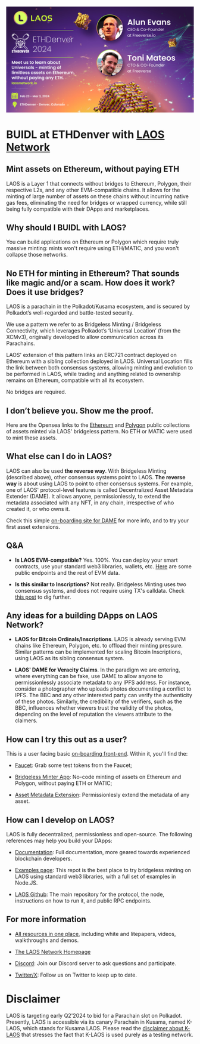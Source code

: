 ![LAOS_ETHDenver](../imgs/LAOS_ETHDenver.jpg)
# BUIDL at ETHDenver with [**LAOS Network**](https://laosnetwork.io) 

## Mint assets on Ethereum, without paying ETH

LAOS is a Layer 1 that connects without bridges to Ethereum, Polygon, their respective L2s, and any other EVM-compatible chains. It allows for the minting of large number of assets on these chains without incurring native gas fees, eliminating the need for bridges or wrapped currency, while still being fully compatible with their DApps and marketplaces.

## Why should I BUIDL with LAOS?

You can build applications on Ethereum or Polygon which require truly massive minting: mints won't require using ETH/MATIC, and you won't collapse those networks.


## No ETH for minting in Ethereum? That sounds like magic and/or a scam. How does it work? Does it use bridges?

LAOS is a parachain in the Polkadot/Kusama ecosystem, and is secured by Polkadot’s well-regarded and battle-tested security.

We use a pattern we refer to as Bridgeless Minting / Bridgeless Connectivity, which leverages Polkadot’s ‘Universal Location’ (from the XCMv3), originally developed to allow communication across its Parachains. 

LAOS' extension of this pattern links an ERC721 contract deployed on Ethereum with a sibling collection deployed in LAOS. Universal Location fills the link between both consensus systems, allowing minting and evolution to be performed in LAOS, while trading and anything related to ownership remains on Ethereum, compatible with all its ecosystem. 

No bridges are required.

## I don’t believe you. Show me the proof.

Here are the Opensea links to the [Ethereum](https://opensea.io/collection/eth-laos-bridgeless-minting) and [Polygon](https://opensea.io/collection/universal-polygon-collection) public collections of assets minted via LAOS' bridgeless pattern. No ETH or MATIC were used to mint these assets.


## What else can I do in LAOS?

LAOS can also be used **the reverse way**. With Bridgeless Minting (described above), other consensus systems point to LAOS. **The reverse way** is about using LAOS to point to other consensus systems. For example, one of LAOS' protocol-level features is called Decentralized Asset Metadata Extender (DAME). It allows anyone, permissionlessly, to extend the metadata associated with any NFT, in any chain, irrespective of who created it, or who owns it.

Check this simple [on-boarding site for DAME](https://apps.klaos.io/extend) for more info, and to try your first asset extensions.

## Q&A

* **Is LAOS EVM-compatible?**  Yes. 100%. You can deploy your smart contracts, use your standard web3 libraries, wallets, etc. [Here](https://app.gitbook.com/o/Che3PkDSFGGaCerv2hS8/s/HUKiUao8hGUgferucKd9/introduction/laos-and-k-laos) are some public endpoints and the rest of EVM data.

* **Is this similar to Inscriptions?** Not really. Bridgeless Minting uses two consensus systems, and does not require using TX's calldata. Check [this post](https://medium.com/laosnetwork/introducing-universals-assets-minted-via-bridgeless-patterns-in-any-blockchain-6265e2313e5a) to dig further.  


## Any ideas for a building DApps on LAOS Network?

* **LAOS for Bitcoin Ordinals/Inscriptions**. LAOS is already serving EVM chains like Ethereum, Polygon, etc. to offload their minting pressure. Similar patterns can be implemented for scaling Bitcoin Inscriptions, using LAOS as its sibling consensus system.

* **LAOS' DAME for Veracity Claims**. In the paradigm we are entering, where everything can be fake, use DAME to allow anyone to permissionlessly associate  metadata to any IPFS address. For instance, consider a photographer who uploads photos documenting a conflict to IPFS. The BBC and any other interested party can verify the authenticity of these photos. Similarly, the credibility of the verifiers, such as the BBC, influences whether viewers trust the validity of the photos, depending on the level of reputation the viewers attribute to the claimers.


## How can I try this out as a user?

This is a user facing basic [on-boarding front-end](https://apps.klaos.io/). Within it, you'll find the:

- [Faucet](https://apps.klaos.io/faucet): Grab some test tokens from the Faucet;

- [Bridgeless Minter App](https://apps.klaos.io/): No-code minting of assets on Ethereum and Polygon, without paying ETH or MATIC;

- [Asset Metadata Extension](https://apps.klaos.io/extend): Permissionlesly extend the metadata of any asset.

## How can I develop on LAOS?

LAOS is fully decentralized, permissionless and open-source. The following references may help you build your DApps:

- [Documentation](https://docs.laosnetwork.io/): Full documentation, more geared towards experienced blockchain developers.

- [Examples page](https://github.com/freeverseio/laos-examples): This repot is the best place to try bridgeless minting on LAOS using standard web3 libraries, with a full set of examples in Node.JS.

- [LAOS Github](https://github.com/freeverseio/laos): The main repository for the protocol, the node, instructions on how to run it, and public RPC endpoints.

## For more information

- [All resources in one place](https://docs.laosnetwork.io/introduction/resources), including white and litepapers, videos, walkthroughs and demos.

- [The LAOS Network Homepage](https://laosnetwork.io/)

- [Discord](https://discord.gg/gZcxsJcdPy): Join our Discord server to ask questions and participate.

- [Twitter/X](https://twitter.com/laosnetwork): Follow us on Twitter to keep up to date.


# Disclaimer

LAOS is targeting early Q2'2024 to bid for a Parachain slot on Polkadot. 
Presently, LAOS is accessible via its canary Parachain in Kusama, named K-LAOS, which stands for Kusama LAOS.
Please read the [disclaimer about K-LAOS](https://www.laosfoundation.io/disclaimer-klaos) that stresses the fact
that K-LAOS is used purely as a testing network.
